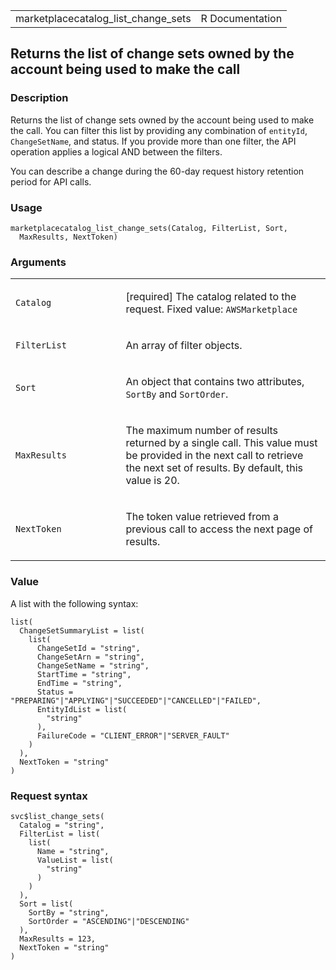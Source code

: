 <table style="width: 100%;">
<tbody>
<tr class="odd">
<td>marketplacecatalog_list_change_sets</td>
<td style="text-align: right;">R Documentation</td>
</tr>
</tbody>
</table>

## Returns the list of change sets owned by the account being used to make the call

### Description

Returns the list of change sets owned by the account being used to make
the call. You can filter this list by providing any combination of
`entityId`, `ChangeSetName`, and status. If you provide more than one
filter, the API operation applies a logical AND between the filters.

You can describe a change during the 60-day request history retention
period for API calls.

### Usage

    marketplacecatalog_list_change_sets(Catalog, FilterList, Sort,
      MaxResults, NextToken)

### Arguments

<table>
<colgroup>
<col style="width: 35%" />
<col style="width: 65%" />
</colgroup>
<tbody>
<tr class="odd">
<td><code
id="marketplacecatalog_list_change_sets_:_Catalog">Catalog</code></td>
<td><p>[required] The catalog related to the request. Fixed value:
<code>AWSMarketplace</code></p></td>
</tr>
<tr class="even">
<td><code
id="marketplacecatalog_list_change_sets_:_FilterList">FilterList</code></td>
<td><p>An array of filter objects.</p></td>
</tr>
<tr class="odd">
<td><code
id="marketplacecatalog_list_change_sets_:_Sort">Sort</code></td>
<td><p>An object that contains two attributes, <code>SortBy</code> and
<code>SortOrder</code>.</p></td>
</tr>
<tr class="even">
<td><code
id="marketplacecatalog_list_change_sets_:_MaxResults">MaxResults</code></td>
<td><p>The maximum number of results returned by a single call. This
value must be provided in the next call to retrieve the next set of
results. By default, this value is 20.</p></td>
</tr>
<tr class="odd">
<td><code
id="marketplacecatalog_list_change_sets_:_NextToken">NextToken</code></td>
<td><p>The token value retrieved from a previous call to access the next
page of results.</p></td>
</tr>
</tbody>
</table>

### Value

A list with the following syntax:

    list(
      ChangeSetSummaryList = list(
        list(
          ChangeSetId = "string",
          ChangeSetArn = "string",
          ChangeSetName = "string",
          StartTime = "string",
          EndTime = "string",
          Status = "PREPARING"|"APPLYING"|"SUCCEEDED"|"CANCELLED"|"FAILED",
          EntityIdList = list(
            "string"
          ),
          FailureCode = "CLIENT_ERROR"|"SERVER_FAULT"
        )
      ),
      NextToken = "string"
    )

### Request syntax

    svc$list_change_sets(
      Catalog = "string",
      FilterList = list(
        list(
          Name = "string",
          ValueList = list(
            "string"
          )
        )
      ),
      Sort = list(
        SortBy = "string",
        SortOrder = "ASCENDING"|"DESCENDING"
      ),
      MaxResults = 123,
      NextToken = "string"
    )
